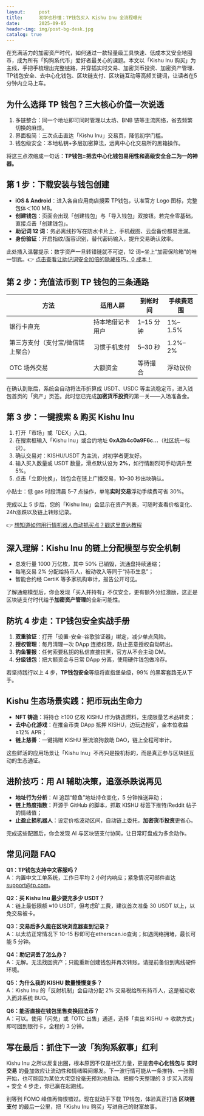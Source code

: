 ```yaml
---
layout:     post
title:      初学也秒懂：TP钱包买入 Kishu Inu 全流程曝光
date:       2025-09-05
header-img: img/post-bg-desk.jpg
catalog: true
---
```


在充满活力的加密资产时代，如何通过一款轻量级工具快速、低成本又安全地囤币，成为所有「狗狗系代币」爱好者最关心的课题。本文以「Kishu Inu 购买」为主线，手把手梳理出完整链路，并穿插实时交易、加密货币投资、加密资产管理、TP钱包安全、去中心化钱包、区块链支付、区块链互动等高频关键词，让读者在5分钟内立马上车。

## 为什么选择 TP 钱包？三大核心价值一次说透

1. 多链整合：同一个地址即可同时管理以太坊、BNB 链等主流网络，省去频繁切换的麻烦。  
2. 界面极简：三次点击直达「Kishu Inu」交易页，降低初学门槛。  
3. 钱包级安全：本地私钥+多层加密算法，远离中心化交易所的黑箱操作。

将这三点浓缩成一句话：**TP钱包=把去中心化钱包易用性和高级安全合二为一的神器。**

## 第 1 步：下载安装与钱包创建

- **iOS & Android**：进入各自应用商店搜索 TP钱包，认准官方 Logo 图标，完整包体＜100 MB。  
- **创建钱包**：页面会出现「创建钱包」与「导入钱包」双按钮。若完全零基础，直接点击「创建钱包」。  
- **助记词 12 词**：务必离线抄写在防水卡片上，手机截图、云盘备份都易泄漏。  
- **身份验证**：开启指纹/面容识别，替代密码输入，提升交易确认效率。

此处插入温馨提示：数字资产一旦转错链就不可逆，12 词=坐上“加密保险箱”的唯一钥匙。👉 [点击查看让助记词安全加倍的隐藏技巧，0 成本！](https://okxdog.com/)

## 第 2 步：充值法币到 TP 钱包的三条通路

| 方法 | 适用人群 | 到帐时间 | 手续费范围 |
| --- | --- | --- | --- |
| 银行卡直充 | 持本地借记卡用户 | 1–15 分钟 | 1%–1.5% |
| 第三方支付（支付宝/微信链上聚合） | 习惯手机支付 | 5–30 秒 | 1.2%–2% |
| OTC 场外交易 | 大额资金 | 等待撮合 | 浮动议价 |

在确认到账后，系统会自动将法币折算成 USDT、USDC 等主流稳定币，进入钱包首页的「资产」页签。此时您已完成**加密货币投资**的第一关——入场准备金。

## 第 3 步：一键搜索 & 购买 Kishu Inu

1. 打开「市场」或「DEX」入口。  
2. 在搜索框输入「Kishu Inu」或合约地址 **0xA2b4c0a9F6c…**（社区统一标识）。  
3. 确认交易对：KISHU/USDT 为主流，对初学者更友好。  
4. 输入买入数量或 USDT 数量，滑点默认设为 **2%**，如行情剧烈可手动调升至 5%。  
5. 点击「立即兑换」，钱包会在链上广播交易，10–30 秒出块确认。

小贴士：低 gas 时段清晨 5–7 点操作，单笔**实时交易**浮动手续费可省 30%。

完成以上 5 步后，您的「Kishu Inu」会显示在资产列表，可随时查看价格变化、24h涨跌以及链上转账记录。

👉 [想知道如何用行情机器人自动抓买点？戳这里直达教程](https://okxdog.com/)

## 深入理解：Kishu Inu 的链上分配模型与安全机制

- 总发行量 1000 万亿枚，其中 50% 已销毁，流通盘持续通缩；  
- 每笔交易 2% 分配给持币人，被动收入等同于“持币生息”；  
- 智能合约经 CertiK 等多家机构审计，报告公开可见。  

了解通缩模型后，你会发现「买入并持有」不仅安全，更有额外分红激励，这正是区块链支付时代给予**加密资产管理**的全新可能性。

## 防坑 4 步走：TP钱包安全实战手册

1. **双重验证**：打开「设置-安全-谷歌验证器」绑定，减少单点风险。  
2. **授权管理**：每月清理一次 DApp 连接权限，防止恶意授权自动转出。  
3. **钓鱼警报**：任何索要私钥的私信直接拉黑，官方从不会主动 DM。  
4. **分级钱包**：把大额资金与日常 DApp 分离，使用硬件钱包做冷存。

若坚持践行以上 4 步，**TP钱包安全**等级将直指堡垒级，99% 的黑客套路无从下手。

## Kishu 生态场景实践：把币玩出生命力

- **NFT 铸造**：将持仓 ≥100 亿枚 KISHU 作为铸造燃料，生成限量艺术品转卖；  
- **去中心化游戏**：在推金币类 DApp 抵押 KISHU，边玩边挖矿，金本位收益≥12% APR；  
- **链上慈善**：一键捐赠 KISHU 至流浪狗救助 DAO，链上全程可审计。  

这些鲜活的应用场景让「Kishu Inu」不再只是投机标的，而是真正参与区块链互动的生态通证。

## 进阶技巧：用 AI 辅助决策，追涨杀跌说再见

- **地址行为分析**：AI 追踪“鲸鱼”地址持仓变化，5 分钟推送异动；  
- **链上热度指数**：开源于 GitHub 的脚本，抓取 KISHU 标签下推特/Reddit 帖子的情绪值；  
- **止盈止损机器人**：设定价格波动区间，自动链上委托，**加密货币投资**更省心。

完成这些配置后，你会发现 AI 与区块链支付协同，让日常盯盘成为多余动作。

## 常见问题 FAQ

**Q1：TP钱包支持中文客服吗？**  
A：内置中文工单系统，工作日平均 2 小时内响应；紧急情况可邮件直达 support@tp.com。

**Q2：买 Kishu Inu 最少要充多少 USDT？**  
A：链上最低限额 ≈10 USDT，但考虑矿工费，建议首次准备 30 USDT 以上，以免交易被卡。

**Q3：交易后多久能在区块浏览器查到记录？**  
A：以太坊正常情况下 10–15 秒即可在etherscan.io查询；如遇网络拥堵，最长可能 5 分钟。

**Q4：助记词丢了怎么办？**  
A：无解。无法找回资产；只能重新创建钱包并再次转账。请提前备份到离线硬件环境。

**Q5：为什么我的 KISHU 数量慢慢变多？**  
A：Kishu Inu 的「反射机制」会自动分配 2% 交易税给所有持币人，这是被动收入而非系统 BUG。

**Q6：能否直接在钱包里售卖换回法币？**  
A：可以。使用「闪兑」或「OTC 出售」通道，选择「卖出 KISHU → 收款方式」即可回到银行卡，全程约 3 分钟。

## 写在最后：抓住下一波「狗狗系叙事」红利

Kishu Inu 之所以反复出圈，根本原因不仅是社区力量，更是**去中心化钱包**与 **实时交易** 的叠加效应让流动性和情绪瞬间爆发。下一波行情可能从一条推特、一张图开始，也可能因为某位大佬空投毫无预兆地启动。把握今天整理的 3 步买入流程 + 安全 4 步走，你已赢在起跑线。

别等到 FOMO 峰值再悔恨错过。现在就动手下载 TP钱包，体验真正打通 **区块链支付** 的最后一公里，把「Kishu Inu 购买」写进自己的财富故事。